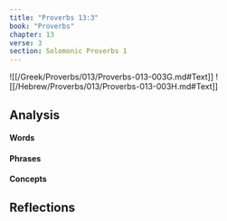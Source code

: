 ```yaml
---
title: "Proverbs 13:3"
book: "Proverbs"
chapter: 13
verse: 3
section: Solomonic Proverbs 1
---
```

![[/Greek/Proverbs/013/Proverbs-013-003G.md#Text]]
![[/Hebrew/Proverbs/013/Proverbs-013-003H.md#Text]]

## Analysis

#### Words

#### Phrases

#### Concepts

## Reflections
